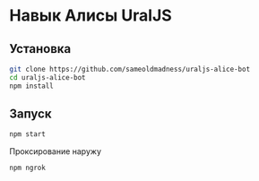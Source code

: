 # Навык Алисы UralJS 

## Установка

```bash
git clone https://github.com/sameoldmadness/uraljs-alice-bot
cd uraljs-alice-bot
npm install
```

## Запуск

```bash
npm start
```

Проксирование наружу

```bash
npm ngrok
```
